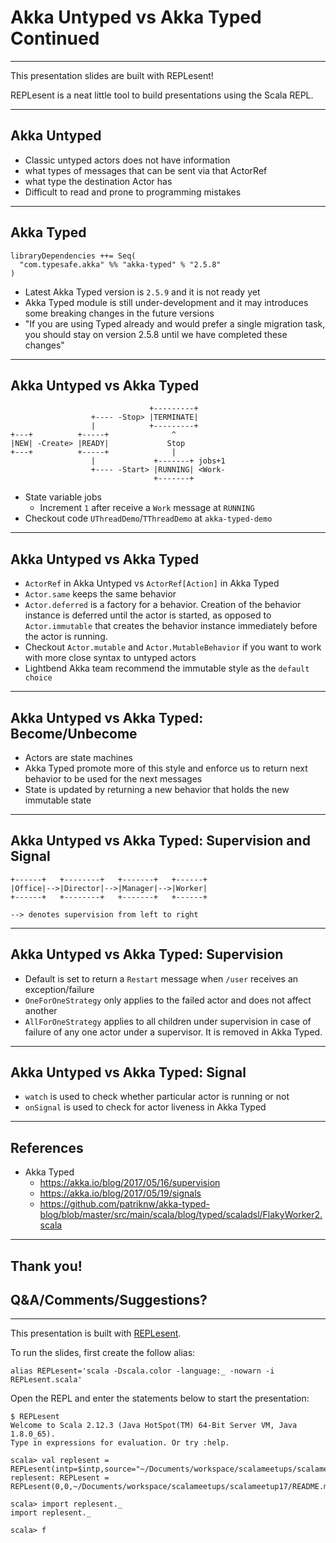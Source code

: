 # Akka Untyped vs Akka Typed Continued

---

This presentation slides are built with REPLesent!

REPLesent is a neat little tool to build presentations
using the Scala REPL.

---

## Akka Untyped

- Classic untyped actors does not have information
 - what types of messages that can be sent via that ActorRef
 - what type the destination Actor has
- Difficult to read and prone to programming mistakes

---

## Akka Typed

```
libraryDependencies ++= Seq(
  "com.typesafe.akka" %% "akka-typed" % "2.5.8"
)
```

- Latest Akka Typed version is `2.5.9` and it is not ready yet
- Akka Typed module is still under-development and it may introduces some
  breaking changes in the future versions
- "If you are using Typed already and would prefer a single migration task,
  you should stay on version 2.5.8 until we have completed these changes"

---

## Akka Untyped vs Akka Typed

```
                               +---------+
                  +---- -Stop> |TERMINATE|
                  |            +---------+
+---+          +-----+              ^
|NEW| -Create> |READY|             Stop
+---+          +-----+              |
                  |             +-------+ jobs+1
                  +---- -Start> |RUNNING| <Work-
                                +-------+
```

- State variable jobs
  - Increment `1` after receive a `Work` message at `RUNNING`
- Checkout code `UThreadDemo`/`TThreadDemo` at `akka-typed-demo`

---

## Akka Untyped vs Akka Typed

- `ActorRef` in Akka Untyped vs `ActorRef[Action]` in Akka Typed
- `Actor.same` keeps the same behavior
- `Actor.deferred` is a factory for a behavior. Creation of the behavior instance is
  deferred until the actor is started, as opposed to `Actor.immutable` that
  creates the behavior instance immediately before the actor is running.
- Checkout `Actor.mutable` and `Actor.MutableBehavior` if you want to work with
  more close syntax to untyped actors
- Lightbend Akka team recommend the immutable style as the `default choice`

---

## Akka Untyped vs Akka Typed: Become/Unbecome

- Actors are state machines
- Akka Typed promote more of this style and enforce us to return
  next behavior to be used for the next messages
- State is updated by returning a new behavior that holds the
  new immutable state

---

## Akka Untyped vs Akka Typed: Supervision and Signal

```
+------+   +--------+   +-------+   +------+
|Office|-->|Director|-->|Manager|-->|Worker|
+------+   +--------+   +-------+   +------+

--> denotes supervision from left to right
```

---

## Akka Untyped vs Akka Typed: Supervision

- Default is set to return a `Restart` message when `/user` receives an exception/failure
- `OneForOneStrategy` only applies to the failed actor and does not affect another
- `AllForOneStrategy` applies to all children under supervision in case of
  failure of any one actor under a supervisor. It is removed in Akka Typed.

---

## Akka Untyped vs Akka Typed: Signal

- `watch` is used to check whether particular actor is running or not
- `onSignal` is used to check for actor liveness in Akka Typed

---

## References

- Akka Typed
  - https://akka.io/blog/2017/05/16/supervision
  - https://akka.io/blog/2017/05/19/signals
  - https://github.com/patriknw/akka-typed-blog/blob/master/src/main/scala/blog/typed/scaladsl/FlakyWorker2.scala

---

## Thank you!

## Q&A/Comments/Suggestions?

---

This presentation is built with [REPLesent](https://github.com/marconilanna/REPLesent).

To run the slides, first create the follow alias:

```
alias REPLesent='scala -Dscala.color -language:_ -nowarn -i REPLesent.scala'
```

Open the REPL and enter the statements below to start the presentation:

```
$ REPLesent
Welcome to Scala 2.12.3 (Java HotSpot(TM) 64-Bit Server VM, Java 1.8.0_65).
Type in expressions for evaluation. Or try :help.

scala> val replesent = REPLesent(intp=$intp,source="~/Documents/workspace/scalameetups/scalameetup17/README.md")
replesent: REPLesent = REPLesent(0,0,~/Documents/workspace/scalameetups/scalameetup17/README.md,true,true,scala.tools.nsc.interpreter.ILoop$ILoopInterpreter@3b80bb63)

scala> import replesent._
import replesent._

scala> f
```
